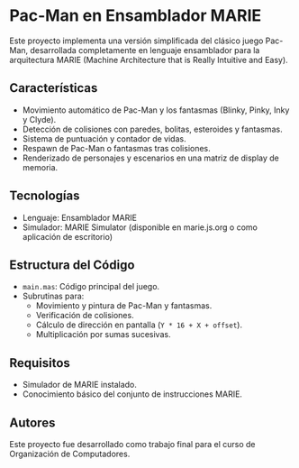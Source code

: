 # Pac-Man en Ensamblador MARIE

Este proyecto implementa una versión simplificada del clásico juego Pac-Man, desarrollada completamente en lenguaje ensamblador para la arquitectura MARIE (Machine Architecture that is Really Intuitive and Easy).

## Características

- Movimiento automático de Pac-Man y los fantasmas (Blinky, Pinky, Inky y Clyde).
- Detección de colisiones con paredes, bolitas, esteroides y fantasmas.
- Sistema de puntuación y contador de vidas.
- Respawn de Pac-Man o fantasmas tras colisiones.
- Renderizado de personajes y escenarios en una matriz de display de memoria.

## Tecnologías

- Lenguaje: Ensamblador MARIE
- Simulador: MARIE Simulator (disponible en marie.js.org o como aplicación de escritorio)

## Estructura del Código

- `main.mas`: Código principal del juego.
- Subrutinas para:
  - Movimiento y pintura de Pac-Man y fantasmas.
  - Verificación de colisiones.
  - Cálculo de dirección en pantalla (`Y * 16 + X + offset`).
  - Multiplicación por sumas sucesivas.

## Requisitos

- Simulador de MARIE instalado.
- Conocimiento básico del conjunto de instrucciones MARIE.

## Autores

Este proyecto fue desarrollado como trabajo final para el curso de Organización de Computadores.
